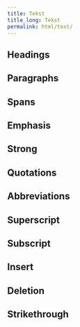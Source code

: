 ```yaml
---
title: Tekst
title_long: Tekst
permalink: html/text/
---
```


Headings
--------

Paragraphs
----------

Spans
-----

Emphasis
--------

Strong
------

Quotations
----------

Abbreviations
-------------

Superscript
-----------

Subscript
---------

Insert
------

Deletion
--------

Strikethrough
-------------